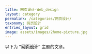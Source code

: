 ```yaml
---
title: 网页设计-Web_design
layout: category
permalink: /categories/网页设计/
taxonomy: 网页设计
entries_layout: grid
image: assets/images/2home-picture.jpg
---
```


以下为 **“网页设计”** 主题的文章。
